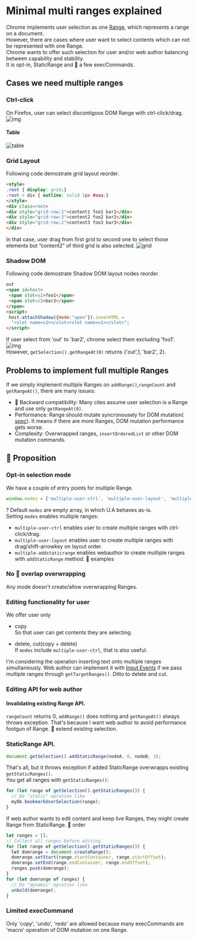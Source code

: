 # Minimal multi ranges explained

Chrome implements user selection as one [Range](https://www.w3.org/TR/dom/#range), which represents a range
 on a document.  
However, there are cases where user want to select contents which can not
be represented with one Range.  
Chrome wants to offer such selection for user and/or web author balancing between capability and stability.  
It is opt-in, StaticRange and &#x1F34E; a few execCommands.

## Cases we need multiple ranges
### Ctrl-click
On Firefox, user can select discontigous DOM Range with ctrl-click/drag.
![img](resources/ctrl-click.png)  
#### Table
![table](resources/table.png)  

### Grid Layout
Following code demostrate grid layout reorder.
```html
<style>
.root { display: grid;}
.root > div { outline: solid 1px #aaa;}
</style>
<div class=root>
<div style="grid-row:1">content1 foo1 bar1</div>
<div style="grid-row:3">content2 foo2 bar2</div>
<div style="grid-row:2">content3 foo3 bar3</div>
</div>
```
In that case, user drag from first grid to second one to select those elements but
“content2” of third grid is also selected.
![grid](https://github.com/yoichio/public-documents/blob/master/resources/grid.png)

### Shadow DOM
Following code demostrate Shadow DOM layout nodes reorder.
```html
out
<span id=host>
 <span slot=s1>foo1</span>
 <span slot=s2>bar2</span>
</span>
<script>
 host.attachShadow({mode:"open"}).innerHTML =
  "<slot name=s2></slot><slot name=s1></slot>";
</script>
```
If user select from 'out' to 'bar2', chrome select them excluding 'foo1'.  
![img](resources/shadow2.png)  
However, ```getSelection().getRangeAt(0)``` returns {'out',1, 'bar2', 2}.

## Problems to implement full multiple Ranges 
If we simply implement multiple Ranges on ```addRange()```,```rangeCount``` and ```getRangeAt()```,
there are many issues:
- &#x1F34E; Backward compatibility: Many cites assume user selection is a Range and use only ```getRangeAt(0)```.
- Performance: Range should mutate syncronousely for DOM mutation(
[spec](https://www.w3.org/TR/2000/PR-DOM-Level-2-Traversal-Range-20000927/ranges.html#Level-2-Range-Mutation)).
It means if there are more Ranges, DOM mutation performance gets worse.
- Complexity: Overwrapped ranges, ```insertOrderedList``` or other DOM mutation commands.

## &#x1F34E; Proposition
### Opt-in selection mode
We have a couple of entry points for multiple Range.
```javascript
window.modes = ['multiple-user-ctrl', 'multiple-user-layout', 'multiple-addstaticrange'];
```
?
Default ```modes``` are empty array, in which U.A behaves as-is.  
Setting ```modes``` enables multiple ranges:
- ```multiple-user-ctrl``` enables user to create multiple ranges with ctrl-click/drag.
- ```multiple-user-layout``` enables user to create multiple ranges with drag/shift-arrowkey on layout order.
- ```multiple-addstaticrange``` enables webauthor to create multiple ranges with ```addStaticRange``` method.
&#x1F34E; examples
### No &#x1F34E; overlap overwrapping
Any mode doesn't create/allow overwrapping Ranges.

### Editing functionality for user
We offer user only 
- copy  
So that user can get contents they are selecting.  

- delete, cut(copy + delete)  
If ```modes``` include ```multiple-user-ctrl```, that is also useful.

I'm considering the operation inserting text onto multiple ranges simultaniously.
Web author can implement it with
[Input Events](https://www.w3.org/TR/input-events-2/) if we pass multiple ranges
through ```getTargetRanges()```. Ditto to delete and cut.

### Editing API for web author
#### Invalidating existing Range API.
```rangeCount``` returns 0, ```addRange()``` does nothing and ```getRangeAt()``` always throws exception.
That's because I want web author to avoid performance footgun of Range.
&#x1F34E; extend existing selection.
### StaticRange API.
```javascript
document.getSelection().addStaticRange(nodeA, 0, nodeB, 3);
```
That's all, but it throws exception if added StaticRange overwrapps existing ```getStaticRanges()```.  
You get all ranges with ```getStaticRanges()```:
```javascript
for (let range of getSelection().getStaticRanges()) {
  // Do "static" opration like
  myDb.bookmarkUserSelection(range);
}
```

If web author wants to edit content and keep live Ranges, they might
create Range from StaticRange.
&#x1F34E; order
```javascript
let ranges = [];
// Collect all ranges before editing.
for (let range of getSelection().getStaticRanges()) {
  let domrange = document.createRange();
  domrange.setStart(range.startContainer, range.startOffset);
  domrange.setEnd(range.endContainer, range.endOffset);
  ranges.push(domrange);
}
for (let domrange of ranges) {
  // Do "dynamic" opration like
  unbold(domrange);
}
```

### Limited execCommand
Only 'copy', 'undo', 'redo' are allowed because many execCommands are 'macro' operation
 of DOM mutation on one Range.
